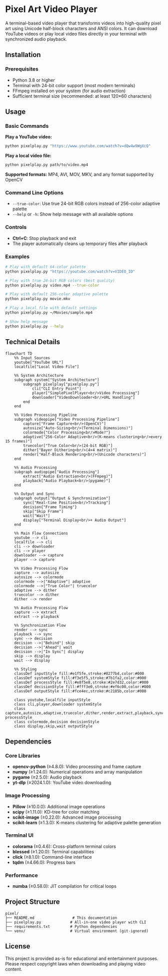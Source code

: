 # Pixel Art Video Player

A terminal-based video player that transforms videos into high-quality pixel art using Unicode half-block characters and ANSI colors. It can download YouTube videos or play local video files directly in your terminal with synchronized audio playback.

## Installation

### Prerequisites
- Python 3.8 or higher
- Terminal with 24-bit color support (most modern terminals)
- FFmpeg installed on your system (for audio extraction)
- Sufficient terminal size (recommended: at least 120×60 characters)

## Usage

### Basic Commands

**Play a YouTube video:**
```bash
python pixelplay.py "https://www.youtube.com/watch?v=dQw4w9WgXcQ"
```

**Play a local video file:**
```bash
python pixelplay.py path/to/video.mp4
```

**Supported formats:** MP4, AVI, MOV, MKV, and any format supported by OpenCV

### Command Line Options

- `--true-color`: Use true 24-bit RGB colors instead of 256-color adaptive palette
- `--help` or `-h`: Show help message with all available options

### Controls
- **Ctrl+C**: Stop playback and exit
- The player automatically cleans up temporary files after playback

### Examples

```bash
# Play with default 64-color palette
python pixelplay.py "https://youtube.com/watch?v=VIDEO_ID"

# Play with true 24-bit RGB colors (best quality)
python pixelplay.py video.mp4 --true-color

# Play with default 256-color adaptive palette
python pixelplay.py movie.mkv

# Play a local file with default settings
python pixelplay.py ~/Movies/sample.mp4

# Show help message
python pixelplay.py --help
```

## Technical Details

```mermaid
flowchart TD
    %% Input Sources
    youtube["YouTube URL"]
    localfile["Local Video File"]
    
    %% System Architecture
    subgraph system["System Architecture"]
        subgraph pixelplay["pixelplay.py"]
            cli["CLI Entry Point"]
            player["SimplePixelPlayer<br/>Video Processing"]
            downloader["VideoDownloader<br/>URL Handling"]
        end
    end
    
    %% Video Processing Pipeline
    subgraph videopipe["Video Processing Pipeline"]
        capture["Frame Capture<br/>(OpenCV)"]
        autosize["Auto-Sizing<br/>(Terminal Dimensions)"]
        colormode{"Color Processing<br/>Mode?"}
        adaptive["256-Color Adaptive<br/>(K-means clustering<br/>every 15 frames)"]
        truecolor["True Color<br/>(24-bit RGB)"]
        dither["Bayer Dithering<br/>(4×4 matrix)"]
        render["Half-Block Rendering<br/>(Unicode characters)"]
    end
    
    %% Audio Processing
    subgraph audiopipe["Audio Processing"]
        extract["Audio Extraction<br/>(FFmpeg)"]
        playback["Audio Playback<br/>(pygame)"]
    end
    
    %% Output and Sync
    subgraph output["Output & Synchronization"]
        sync["Real-time Position<br/>Tracking"]
        decision{"Frame Timing"}
        skip["Skip Frame"]
        wait["Wait"]
        display["Terminal Display<br/>+ Audio Output"]
    end
    
    %% Main Flow Connections
    youtube --> cli
    localfile --> cli
    cli --> downloader
    cli --> player
    downloader --> capture
    player --> capture
    
    %% Video Processing Flow
    capture --> autosize
    autosize --> colormode
    colormode -->|"Adaptive"| adaptive
    colormode -->|"True Color"| truecolor
    adaptive --> dither
    truecolor --> dither
    dither --> render
    
    %% Audio Processing Flow
    capture --> extract
    extract --> playback
    
    %% Synchronization Flow
    render --> sync
    playback --> sync
    sync --> decision
    decision -->|"Behind"| skip
    decision -->|"Ahead"| wait
    decision -->|"In Sync"| display
    skip --> display
    wait --> display
    
    %% Styling
    classDef inputStyle fill:#e1f5fe,stroke:#0277bd,color:#000
    classDef systemStyle fill:#f3e5f5,stroke:#7b1fa2,color:#000
    classDef processStyle fill:#e8f5e8,stroke:#2e7d32,color:#000
    classDef decisionStyle fill:#fff3e0,stroke:#ef6c00,color:#000
    classDef outputStyle fill:#fce4ec,stroke:#c2185b,color:#000
    
    class youtube,localfile inputStyle
    class cli,player,downloader systemStyle
    class capture,autosize,adaptive,truecolor,dither,render,extract,playback,sync processStyle
    class colormode,decision decisionStyle
    class display,skip,wait outputStyle
```

## Dependencies

### Core Libraries
- **opencv-python** (≥4.8.0): Video processing and frame capture
- **numpy** (≥1.24.0): Numerical operations and array manipulation
- **pygame** (≥2.5.0): Audio playback
- **yt-dlp** (≥2024.1.0): YouTube video downloading

### Image Processing
- **Pillow** (≥10.0.0): Additional image operations
- **scipy** (≥1.11.0): KD-tree for color matching
- **scikit-image** (≥0.22.0): Advanced image processing
- **scikit-learn** (≥1.3.0): K-means clustering for adaptive palette generation

### Terminal UI
- **colorama** (≥0.4.6): Cross-platform terminal colors
- **blessed** (≥1.20.0): Terminal capabilities
- **click** (≥8.1.0): Command-line interface
- **tqdm** (≥4.66.0): Progress bars

### Performance
- **numba** (≥0.58.0): JIT compilation for critical loops

## Project Structure

```
pixel/
├── README.md                 # This documentation
├── pixelplay.py             # All-in-one video player with CLI
├── requirements.txt         # Python dependencies
└── venv/                    # Virtual environment (git-ignored)
```

## License

This project is provided as-is for educational and entertainment purposes. Please respect copyright laws when downloading and playing video content.
